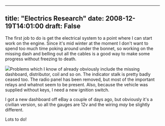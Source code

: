 
---
title: "Electrics Research"
date: 2008-12-19T14:01:00
draft: False
---

The first job to do is get the electrical system to a point where I can start work on the engine.  Since it's mid winter at the moment I don't want to spend too much time poking around under the bonnet, so working on the missing dash and belling out all the cables is a good way to make some progress without freezing to death.

<a href="http://1.bp.blogspot.com/_62oTnOHwOSo/SUvMog7VDXI/AAAAAAAAAD0/lw1GDGmDM_I/s1600-h/IMG_4283.JPG"><img src="http://1.bp.blogspot.com/_62oTnOHwOSo/SUvMog7VDXI/AAAAAAAAAD0/lw1GDGmDM_I/s200/IMG_4283.JPG"/></a>Problems which I know of already obviously include the missing dashboard, distributor, coil and so on.  The indicator stalk is pretty badly ceased too.  The radio panel has been removed, but most of the important relays and whatnot seem to be present.  Also, because the vehicle was supplied without keys, I need a new ignition switch.

I got a new dashboard off eBay a couple of days ago, but obviously it's a civilian version, so all the gauges are 12v and the wiring <span style="font-style: italic;">may</span> be slightly different.

Lots to do!